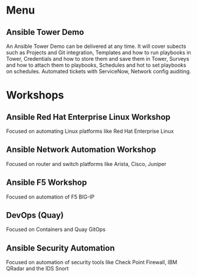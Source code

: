 # Menu

## Ansible Tower Demo

An Ansible Tower Demo can be delivered at any time. It will cover subects such as Projects and Git integration, Templates and how to run playbooks in Tower, Credentials and how to store them and save them in Tower, Surveys and how to attach them to playbooks, Schedules and hot to set playbooks on schedules. Automated tickets with ServiceNow, Network config auditing.



# Workshops



## Ansible Red Hat Enterprise Linux Workshop 
Focused on automating Linux platforms like Red Hat Enterprise Linux
  
## Ansible Network Automation Workshop 
Focused on router and switch platforms like Arista, Cisco, Juniper 

## Ansible F5 Workshop 
Focused on automation of F5 BIG-IP
  
## DevOps (Quay)
Focused on Containers and Quay GitOps
  
## Ansible Security Automation
Focused on automation of security tools like Check Point Firewall, IBM QRadar and the IDS Snort


